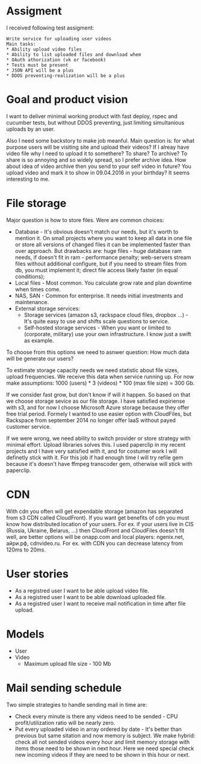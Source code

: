 # Assigment

I received following test assigment:

    Write service for uploading user videos
    Main tasks:
    * Ability upload video files
    * Ability to list uploaded files and download whem
    * OAuth athorization (vk or facebook)
    * Tests must be present
    * JSON API will be a plus
    * DDOS preventing-realization will be a plus

# Goal and product vision
I want to deliver minimal working product with fast deploy, rspec and cucumber tests, but without DDOS preventing, just limiting simultanious uploads by an user.

Also I need some backstory to make job meanful. Main question is: for what purpose users will be visiting site and upload their videos? If I alreay have video file why I need to upload it to somethere? To share? To archive? To share is so annoying and so widely spread, so I prefer archive idea. How about idea of video archive then you send to your self video in future? You upload video and mark it to show in 09.04.2016 in your birthday? It seems interesting to me.

# File storage
Major question is how to store files. Were are common choices:

* Database - It's obvious doesn't match our needs, but it's worth to mention it. On small projects where you want to keep all data in one file or store all versions of changed files it can be implemented faster than over approach. But drawbacks are: huge files - huge database ram needs, if doesn't fit in ram - performance penalty; web-servers stream files without additional configure, but if you need to stream files from db, you must implement it; direct file access likely faster (in equal conditions);
* Local files - Most common. You calculate grow rate and plan downtime when times come.
* NAS, SAN - Common for enterprise. It needs initial investments and maintenance.
* External storage services:
    * Storage services (amazon s3, rackspace cloud files, dropbox ...) - It's quite easy to use and shifts scale questions to service.
    * Self-hosted storage services - When you want or limited to (corporate, military) use your own infrastructure. I know just a swift as example.

To choose from this options we need to asnwer question: How much data will be generate our users? 

To estimate storage capacity needs we need statistic about file sizes, upload frequencies. We receive this data when service running up. For now make assumptions: 1000 (users) * 3 (videos) * 100 (max file size) = 300 Gb.

If we consider fast grow, but don't know if will it happen. So based on that we choose storage sevice as our file storage. I have satisfied expiriense with s3, and for now I choose Microsoft Azure storage because they offer free trial period. Formely I wanted to use easier option with CloudFiles, but Rackspace from september 2014 no longer offer IaaS without payed customer service.

If we were wrong, we need ability to switch provider or store strategy with minimal effort. Upload libraries solves this. I used paperclip in my recent projects and I have very satisfied with it, and for costumer work I will definetly stick with it. For this job if had enough time I will try refile gem because it's doesn't have ffmpeg transcoder gem, otherwise will stick with paperclip.

# CDN
With cdn you often will get expendable storage (amazon has separated from s3 CDN called CloudFront). If you want get benefits of cdn you must know how distributed location of your users. For ex. if your users live in CIS (Russia, Ukraine, Belarus, ...) then CloudFront and CloudFiles doesn't fit well, are better options will be onapp.com and local players: ngenix.net, айри.рф, cdnvideo.ru. For ex. with CDN you can decrease latency from 120ms to 20ms.

# User stories
* As a registred user I want to be able upload video file.
* As a registred user I want to be able download uploaded file.
* As a registred user I want to receive mail notification in time after file upload.

# Models
* User
* Video
    * Maximum upload file size - 100 Mb

# Mail sending schedule
Two simple strategies to handle sending mail in time are:
* Check every minute is there any videos need to be sended - CPU profit/utilization ratio will be nearly zero.
* Put every uploaded video in array ordered by date - It's better than previous but same sitation and now memory is subject.
We make hybrid: check all not sended videos every hour and limit memory storage with items those need to be shown in next hour. Here we need special check new incoming videos if they are need to be shown in this hour or next.
